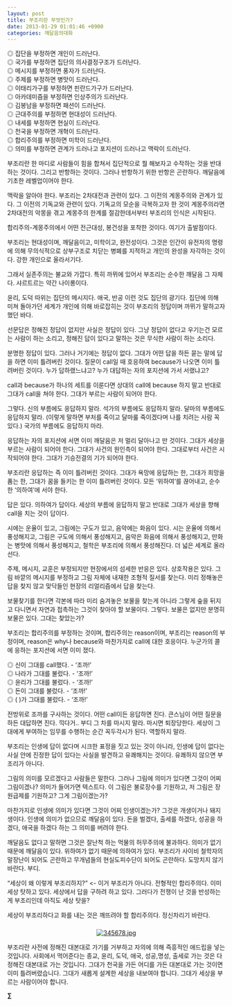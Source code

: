 ```yaml
---
layout: post
title: 부조리란 무엇인가?
date: 2013-01-29 01:01:46 +0900
categories: 깨달음의대화
---
```


  


◎ 집단을 부정하면 개인이 드러난다.    
◎ 국가를 부정하면 집단의 의사결정구조가 드러난다.    
◎ 메시지를 부정하면 풍자가 드러난다.    
◎ 주제를 부정하면 병맛이 드러난다.    
◎ 이태리가구를 부정하면 핀란드가구가 드러난다.    
◎ 아카데미즘을 부정하면 인상주의가 드러난다.    
◎ 김봉남을 부정하면 패션이 드러난다.    
◎ 근대주의를 부정하면 현대성이 드러난다.    
◎ 내세를 부정하면 현실이 드러난다.    
◎ 천국을 부정하면 개혁이 드러난다.    
◎ 합리주의를 부정하면 미학이 드러난다.    
◎ 의미를 부정하면 관계가 드러나고 포지션이 드러나고 맥락이 드러난다. 


  


부조리란 한 마디로 사람들이 힘을 합쳐서 집단적으로 뭘 해보자고 수작하는 것을 반대하는 것이다. 그리고 반항하는 것이다. 그러나 반항하기 위한 반항은 곤란하다. 깨달음에 기초한 레벨업이어야 한다. 


  


맥락을 알아야 한다. 부조리는 2차대전과 관련이 있다. 그 이전의 계몽주의와 관계가 있다. 그 이전의 기독교와 관련이 있다. 기독교의 모순을 극복하고자 한 것이 계몽주의라면 2차대전의 악몽을 겪고 계몽주의 한계를 절감한데서부터 부조리의 인식은 시작된다. 


  


합리주의-계몽주의에서 어떤 전근대성, 봉건성을 포착한 것이다. 여기가 출발점이다. 


  


부조리는 현대성이며, 깨달음이고, 미학이고, 완전성이다. 그것은 인간이 유전자의 명령에 의해 무의식적으로 상부구조로 치닫는 병폐를 지적하고 개인의 완성을 자각하는 것이다. 강한 개인으로 올라서기다.


  


그래서 실존주의는 불교와 가깝다. 특히 까뮈에 있어서 부조리는 순수한 깨달음 그 자체다. 샤르트르는 약간 나이롱이다.


  


윤리, 도덕 따위는 집단의 메시지다. 애국, 반공 이런 것도 집단의 광기다. 집단에 의해 미쳐 돌아가던 세계가 개인에 의해 바로잡히는 것이 부조리의 정답이며 까뮈가 말하고자 했던 바다. 


  


선문답은 정해진 정답이 없지만 사실은 정답이 있다. 그냥 정답이 없다고 우기는건 모르는 사람이 하는 소리고, 정해진 답이 있다고 말하는 것은 무식한 사람이 하는 소리다. 


  


분명한 정답이 있다. 그러나 거기에는 정답이 없다. 그대가 어떤 답을 하든 묻는 말에 답을 하면 이미 틀려버린 것이다. 질문이 call일 때 호응하여 because가 나오면 이미 틀려버린 것이다. 누가 답하랬느냐고? 누가 대답하는 자의 포지션에 가서 서랬냐고? 


  


call과 because가 하나의 세트를 이룬다면 상대의 call에 because 하지 말고 반대로 그대가 call을 쳐야 한다. 그대가 부르는 사람이 되어야 한다. 


  


그렇다. 신의 부름에도 응답하지 말라. 석가의 부름에도 응답하지 말라. 달마의 부름에도 응답하지 말라. (이렇게 말하면 부처를 죽이고 달마룰 죽이겠다며 나를 치려는 사람 꼭 있다.) 국가의 부름에도 응답하지 마라.


  


응답하는 자의 포지션에 서면 이미 깨달음은 저 멀리 달아나고 만 것이다. 그대가 세상을 부르는 사람이 되어야 한다. 그대가 사건의 원인측이 되어야 한다. 그대로부터 사건은 시작되어야 한다. 그대가 기승전결의 기가 되어야 한다. 


  


부조리란 응답하는 즉 이미 틀려버린 것이다. 그대가 욕망에 응답하는 한, 그대가 희망을 품는 한, 그대가 꿈을 들키는 한 이미 틀려버린 것이다. 모든 ‘위하여’를 끊어내고, 순수한 ‘의하여’에 서야 한다. 


  


답은 있다. 의하여가 답이다. 세상의 부름에 응답하지 말고 반대로 그대가 세상을 향해 call을 치는 것이 답이다. 


  


시에는 운율이 있고, 그림에는 구도가 있고, 음악에는 화음이 있다. 시는 운율에 의해서 풍성해지고, 그림은 구도에 의해서 풍성해지고, 음악은 화음에 의해서 풍성해지고, 만화는 병맛에 의해서 풍성해지고, 철학은 부조리에 의해서 풍성해진다. 더 넓은 세계로 올라선다. 


  


주제, 메시지, 교훈은 부정되지만 현장에서의 섬세한 반응은 있다. 상호작용은 있다. 그림 바깥의 메시지를 부정하고 그림 자체에 내재한 조형적 질서를 찾는다. 미리 정해놓은 답을 찾지 않고 맞닥들인 현장의 리얼리즘에서 답을 찾는다.


  


보물찾기를 한다면 각본에 따라 미리 숨겨놓은 보물을 찾는게 아니라 그렇게 숲을 뒤지고 다니면서 자연과 접촉하는 그것이 찾아야 할 보물이다. 그렇다. 보물은 없지만 분명히 보물은 있다. 그대는 찾았는가?


  


부조리는 합리주의를 부정하는 것이며, 합리주의는 reason이며, 부조리는 reason의 부정이며, reason은 why나 because와 마찬가지로 call에 대한 호응이다. 누군가의 콜에 응하는 포지션에 서면 이미 졌다.


  


◎ 신이 그대를 call했다. - ‘조까!’    
◎ 나라가 그대를 불렀다. - ‘조까!’    
◎ 윤리가 그대를 불렀다. - ‘조까!’    
◎ 돈이 그대를 불렀다. - ‘조까!’    
◎ ( )가 그대를 불렀다. - ‘조까!’
  




전방위로 조까를 구사하는 것이다. 어떤 call이든 응답하면 진다. 큰스님이 어떤 질문을 하든 대답하면 진다. 끽다거.. 부디 그 차를 마시지 말라. 마시면 퇴장당한다. 세상이 그대에게 부여하는 임무를 수행하는 순간 꼭두각시가 된다. 역할하지 말라.


  


부조리는 인생에 답이 없다며 시크한 표정을 짓고 있는 것이 아니라, 인생에 답이 없다는 사실 안에 진정한 답이 있다는 사실을 발견하고 유쾌해지는 것이다. 유쾌하지 않으면 부조리가 아니다. 


  


그림의 의미를 모르겠다고 사람들은 말한다. 그러나 그림에 의미가 있다면 그것이 어찌 그림이겠나? 의미가 들어가면 텍스트다. 이 그림은 불로장수를 기원하고, 저 그림은 장원급제를 기원하고? 그게 그림이겠는가?


  


마찬가지로 인생에 의미가 있다면 그것이 어찌 인생이겠는가? 그것은 개생이거나 돼지생이다. 인생에 의미가 없으므로 깨달음이 있다. 돈을 벌겠다, 출세를 하겠다, 성공을 하겠다, 애국을 하겠다 하는 그 의미를 버려야 한다.


  


깨달음도 없다고 말하면 그것은 잘난척 하는 먹물의 허무주의에 불과하다. 의미가 없기 때문에 깨달음이 있다. 위하여가 없기 때문에 의하여가 있다. 부조리가 사이비 철학자의 말장난이 되어도 곤란하고 무개념들의 현실도피수단이 되어도 곤란하다. 도망치지 않기 바란다. 부디. 


  


“세상이 왜 이렇게 부조리하지?” <- 이거 부조리가 아니다. 전형적인 합리주의다. 이미 세상 탓하고 있다. 세상에서 답을 구하려 하고 있다. 그러다가 전쟁이 난 것을 반성하는게 부조리인데 아직도 세상 탓을?


  


세상이 부조리하다고 화를 내는 것은 깨뜨려야 할 합리주의다. 정신차리기 바란다. 


  




 ###


  




<p align="center">
  <a href="?mid=DonOh"><img alt="345678.jpg" src="assets/attach/images/198/727/315/55.JPG" /> <br /></a> 
  
  <p>
  </p> 부조리란 사전에 정해진 대본대로 가기를 거부하고 자의에 의해 즉흥적인 애드립을 넣는 것입니다. 사회에서 먹어준다는 종교, 윤리, 도덕, 애국, 성공,명성, 출세로 가는 것은 다 정해진 대본대로 가는 것입니다. 그대가 천국을 가든 어디를 가든 대본대로 가는 것이면 이미 틀려버렸습니다. 그대가 새롭게 설계한 세상을 내보여야 합니다. 그대가 세상을 부르는 사람이어야 합니다. 
  
  <p>
  </p>
  
  <p>
    <b></b>
  </p>
  
  <p>
    <b></b>
  </p>
  
  <p>
    <b>∑</b> <br /><br />
  </p>
  
  <p>
  </p>
  
  <p>
  </p>
  
  <p>
  </p>
  
  <p>
  </p>
  
  <p>
  </p>
  
  <p>
  </p>
  
  <p>
  </p>
  
  <p>
  </p>
  
  <p>
  </p>
  
  <p>
  </p>
  
  <p>
  </p>
  
  <p>
  </p>
  
  <p>
  </p>
  
  <p>
  </p>
  
  <p>
  </p>
  
  <p>
  </p>
  
  <p>
  </p>
</p>
